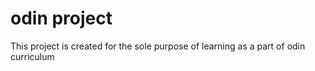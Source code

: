 # odin project
This project is created for the sole purpose of learning as a part of odin curriculum

